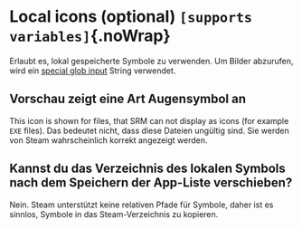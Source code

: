 # Local icons (optional) `[supports variables]`{.noWrap}

Erlaubt es, lokal gespeicherte Symbole zu verwenden. Um Bilder abzurufen, wird ein [special glob input](#special-glob-input) String verwendet.

## Vorschau zeigt eine Art Augensymbol an

This icon is shown for files, that SRM can not display as icons (for example `EXE` files). Das bedeutet nicht, dass diese Dateien ungültig sind. Sie werden von Steam wahrscheinlich korrekt angezeigt werden.

## Kannst du das Verzeichnis des lokalen Symbols nach dem Speichern der App-Liste verschieben?

Nein. Steam unterstützt keine relativen Pfade für Symbole, daher ist es sinnlos, Symbole in das Steam-Verzeichnis zu kopieren.
